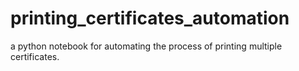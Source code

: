 # printing_certificates_automation
a python notebook for automating the process of printing multiple certificates.

